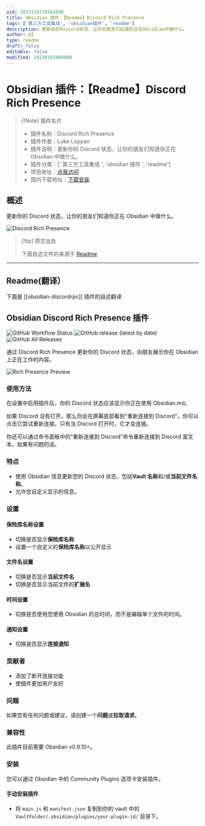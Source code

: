 ```yaml
---
uid: 2023120719264896
title: Obsidian 插件：【Readme】Discord Rich Presence
tags: ['第三方工具集成', 'obsidian插件', 'readme']
description: 更新你的Discord状态，让你的朋友们知道你正在Obsidian中做什么。
author: AI
type: readme
draft: false
editable: false
modified: 20230101000000
---
```


# Obsidian 插件：【Readme】Discord Rich Presence

> [!Note] 插件名片
> - 插件名称：Discord Rich Presence
> - 插件作者：Luke Leppan
> - 插件说明：更新你的 Discord 状态，让你的朋友们知道你正在 Obsidian 中做什么。
> - 插件分类：[' 第三方工具集成 ', 'obsidian 插件 ', 'readme']
> - 项目地址：[点我访问](https://github.com/lukeleppan/obsidian-discordrpc)
> - 国内下载地址：[下载安装](https://pkmer.cn/products/plugin/pluginMarket/?obsidian-discordrpc)

## 概述

更新你的 Discord 状态，让你的朋友们知道你正在 Obsidian 中做什么。

![Discord Rich Presence](https://cdn.pkmer.cn/covers/obsidian-discordrpc.gif)

> [!tip] 原文出处
>
>下面自述文件的来源于 [Readme](https://ghproxy.net/https://raw.githubusercontent.com/lukeleppan/obsidian-discordrpc/master/README.md)
>

---

## Readme(翻译）

下面是 [[obsidian-discordrpc]] 插件的自述翻译

## Obsidian Discord Rich Presence 插件

![GitHub Workflow Status](https://img.shields.io/github/workflow/status/lukeleppan/obsidian-discordrpc/Build%20Release?logo=github&style=for-the-badge) ![GitHub release (latest by date)](https://img.shields.io/github/v/release/lukeleppan/obsidian-discordrpc?style=for-the-badge) ![GitHub All Releases](https://img.shields.io/github/downloads/lukeleppan/obsidian-discordrpc/total?style=for-the-badge)

通过 Discord Rich Presence 更新你的 Discord 状态，向朋友展示你在 Obsidian 上正在工作的内容。

![Rich Presence Preview](https://cdn.pkmer.cn/covers/obsidian-discordrpc_1_3.gif)

### 使用方法

在设置中启用插件后，你的 Discord 状态应该显示你正在使用 Obsidian.md。

如果 Discord 没有打开，那么你会在屏幕底部看到“重新连接到 Discord”。你可以点击它尝试重新连接。只有当 Discord 打开时，它才会连接。

你还可以通过命令面板中的“重新连接到 Discord”命令重新连接到 Discord 富文本。如果有问题的话。

### 特点

- 使用 Obsidian 信息更新您的 Discord 状态，包括**Vault 名称**和/或**当前文件名称**。
- 允许您自定义显示的信息。

### 设置

#### 保险库名称设置

- 切换是否显示**保险库名称**
- 设置一个自定义的**保险库名称**以公开显示

#### 文件名设置

- 切换是否显示**当前文件名**
- 切换是否显示当前文件的**扩展名**

#### 时间设置

- 切换是否使用您使用 Obsidian 的总时间，而不是编辑单个文件的时间。

#### 通知设置

- 切换是否显示**连接通知**

### 贡献者

- 添加了断开连接功能
- 使插件更加用户友好

### 问题

如果您有任何问题或建议，请创建一个**问题**或**拉取请求**。

### 兼容性

此插件目前需要 Obsidian v0.9.10+。

### 安装

您可以通过 Obsidian 中的 Community Plugins 选项卡安装插件。

#### 手动安装插件

- 将 `main.js` 和 `manifest.json` 复制到你的 vault 中的 `VaultFolder/.obsidian/plugins/your-plugin-id/` 目录下。



